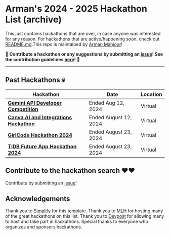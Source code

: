 # Arman's 2024 - 2025 Hackathon List (archive) 

This just contains hackathons that are over, in case anyone was interested for any reason. For hackathons that are active/happening soon, check out [README.md](./README.md).This repo is maintained by [Arman Mahjoor](https://armanmahjoor.com/)!

🙏 **Contribute a hackathon or any suggestions by submitting an [issue](https://github.com/amahjoor/Hackathon-List/issues/new/choose)! See the contribution guidelines [here](./CONTRIBUTING.md)!** 🙏

---

<!-- Please leave a one line gap between this and the table TABLE_START (DO NOT CHANGE THIS LINE) -->

## Past Hackathons 💀
| Hackathon | Date | Location |
| --------- | ---- | -------- |
| **[Gemini API Developer Competition](https://ai.google.dev/competition)** | Ended Aug 12, 2024 | Virtual |
| **[Canva AI and Integrations Hackathon](https://canva.devpost.com)** | Ended August 12, 2024 | Virtual |
| **[GirlCode Hackathon 2024](https://girlcode-hackathon-2024.devpost.com/)** | Ended August 23, 2024 | Virtual |
| **[TiDB Future App Hackathon 2024](https://tidbhackathon2024.devpost.com/)** | Ended August 23, 2024 | Virtual |

<!-- Please leave a one line gap between this and the table TABLE_END (DO NOT CHANGE THIS LINE) -->

## Contribute to the hackathon search ❤️❤️
Contribute by submitting an [issue](https://github.com/amahjoor/Hackathon-List/issues/new/choose)!

## Acknowledgements
Thank you to [Simplify](https://github.com/SimplifyJobs/Summer2025-Internships) for this template. Thank you to [MLH](https://mlh.io/seasons/2025/events) for hosting many of the great hackathons on this list. Thank you to [Devpost](https://devpost.com) for allowing many to host and take part in hackathons. Special thanks to everyone who organizes and sponsors hackathons.